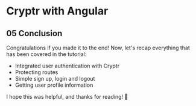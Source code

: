 # Cryptr with Angular

## 05 Conclusion

Congratulations if you made it to the end! Now, let's recap everything that has been covered in the tutorial:

- Integrated user authentication with Cryptr  
- Protecting routes  
- Simple sign up, login and logout  
- Getting user profile information  

I hope this was helpful, and thanks for reading! 🙂
